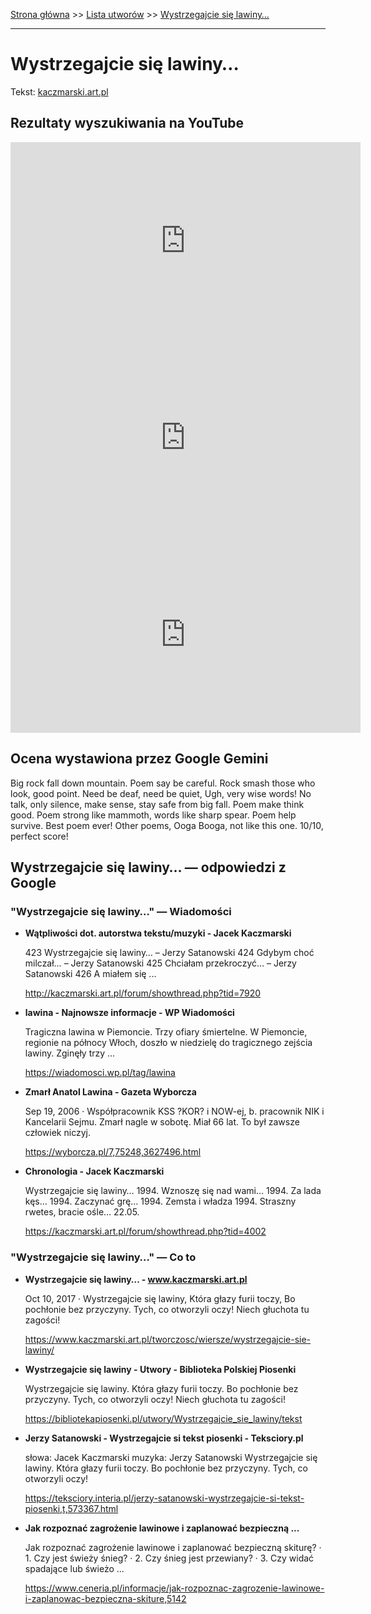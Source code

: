 [Strona główna](../index.md) >> [Lista utworów](../list.md) >> [Wystrzegajcie się lawiny…](658.md)

---

# Wystrzegajcie się lawiny…

Tekst: [kaczmarski.art.pl](https://www.kaczmarski.art.pl/tworczosc/wiersze/wystrzegajcie-sie-lawiny/)

## Rezultaty wyszukiwania na YouTube

<iframe width="560" height="315" src="https://www.youtube.com/embed/4oIYGed537I?si=IdontcarewhotheIRSsendsImnotpayingtaxes" title="YouTube video player" frameborder="0" allow="accelerometer; autoplay; clipboard-write; encrypted-media; gyroscope; picture-in-picture; web-share" referrerpolicy="strict-origin-when-cross-origin" allowfullscreen></iframe>

<iframe width="560" height="315" src="https://www.youtube.com/embed/cyO786KOPMg?si=IdontcarewhotheIRSsendsImnotpayingtaxes" title="YouTube video player" frameborder="0" allow="accelerometer; autoplay; clipboard-write; encrypted-media; gyroscope; picture-in-picture; web-share" referrerpolicy="strict-origin-when-cross-origin" allowfullscreen></iframe>

<iframe width="560" height="315" src="https://www.youtube.com/embed/LSa0ZxZRCW8?si=IdontcarewhotheIRSsendsImnotpayingtaxes" title="YouTube video player" frameborder="0" allow="accelerometer; autoplay; clipboard-write; encrypted-media; gyroscope; picture-in-picture; web-share" referrerpolicy="strict-origin-when-cross-origin" allowfullscreen></iframe>

## Ocena wystawiona przez Google Gemini

Big rock fall down mountain. Poem say be careful. Rock smash those who look, good point. Need be deaf, need be quiet, Ugh, very wise words! No talk, only silence, make sense, stay safe from big fall. Poem make think good. Poem strong like mammoth, words like sharp spear. Poem help survive. Best poem ever! Other poems, Ooga Booga, not like this one. 10/10, perfect score! 


## Wystrzegajcie się lawiny… — odpowiedzi z Google

### "Wystrzegajcie się lawiny…" — Wiadomości

- **Wątpliwości dot. autorstwa tekstu/muzyki - Jacek Kaczmarski**

    423 Wystrzegajcie się lawiny… – Jerzy Satanowski 424 Gdybym choć milczał… – Jerzy Satanowski 425 Chciałam przekroczyć… – Jerzy Satanowski 426 A miałem się ... 

   <http://kaczmarski.art.pl/forum/showthread.php?tid=7920>
- **lawina - Najnowsze informacje - WP Wiadomości**

    Tragiczna lawina w Piemoncie. Trzy ofiary śmiertelne. W Piemoncie, regionie na północy Włoch, doszło w niedzielę do tragicznego zejścia lawiny. Zginęły trzy ... 

   <https://wiadomosci.wp.pl/tag/lawina>
- **Zmarł Anatol Lawina - Gazeta Wyborcza**

    Sep 19, 2006  ·  Współpracownik KSS ?KOR? i NOW-ej, b. pracownik NIK i Kancelarii Sejmu. Zmarł nagle w sobotę. Miał 66 lat. To był zawsze człowiek niczyj. 

   <https://wyborcza.pl/7,75248,3627496.html>
- **Chronologia - Jacek Kaczmarski**

    Wystrzegajcie się lawiny… 1994. Wznoszę się nad wami… 1994. Za lada kęs… 1994. Zaczynać grę… 1994. Zemsta i władza 1994. Straszny rwetes, bracie ośle… 22.05. 

   <https://kaczmarski.art.pl/forum/showthread.php?tid=4002>

### "Wystrzegajcie się lawiny…" — Co to

- **Wystrzegajcie się lawiny… - www.kaczmarski.art.pl**

    Oct 10, 2017  ·  Wystrzegajcie się lawiny, Która głazy furii toczy, Bo pochłonie bez przyczyny. Tych, co otworzyli oczy! Niech głuchota tu zagości! 

   <https://www.kaczmarski.art.pl/tworczosc/wiersze/wystrzegajcie-sie-lawiny/>
- **Wystrzegajcie się lawiny - Utwory - Biblioteka Polskiej Piosenki**

    Wystrzegajcie się lawiny. Która głazy furii toczy. Bo pochłonie bez przyczyny. Tych, co otworzyli oczy! Niech głuchota tu zagości! 

   <https://bibliotekapiosenki.pl/utwory/Wystrzegajcie_sie_lawiny/tekst>
- **Jerzy Satanowski - Wystrzegajcie si tekst piosenki - Teksciory.pl**

    słowa: Jacek Kaczmarski muzyka: Jerzy Satanowski Wystrzegajcie się lawiny. Która głazy furii toczy. Bo pochłonie bez przyczyny. Tych, co otworzyli oczy! 

   <https://teksciory.interia.pl/jerzy-satanowski-wystrzegajcie-si-tekst-piosenki,t,573367.html>
- **Jak rozpoznać zagrożenie lawinowe i zaplanować bezpieczną ...**

    Jak rozpoznać zagrożenie lawinowe i zaplanować bezpieczną skiturę? · 1. Czy jest świeży śnieg? · 2. Czy śnieg jest przewiany? · 3. Czy widać spadające lub świeżo ... 

   <https://www.ceneria.pl/informacje/jak-rozpoznac-zagrozenie-lawinowe-i-zaplanowac-bezpieczna-skiture,5142>

